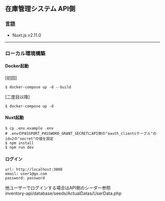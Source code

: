 ## 在庫管理システム API側

### 言語
- Nuxt.js v2.11.0

***
### ローカル環境構築

#### Docker起動
[初回]
```
$ docker-compose up -d --build
```
[二度目以降]
```
$ docker-compose up -d
```
#### Nuxt起動
```
$ cp .env.example .env
# .envのPASSPORT_PASSWORD_GRANT_SECRETにAPI側の"oauth_clientsテーブル"のid=2の"secret"の値を設定
$ npm install
$ npm run dev
```

#### ログイン
```
url: http://localhost:3000
email: user1@go.com
password: password
```

他ユーザーでログインする場合はAPI側のシーダー参照 <br>
inventory-api/database/seeds/ActualDatas/UserData.php



